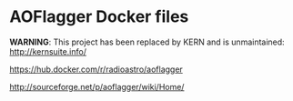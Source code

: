 AOFlagger Docker files
======================

**WARNING**: This project has been replaced by KERN and is unmaintained: http://kernsuite.info/

https://hub.docker.com/r/radioastro/aoflagger


http://sourceforge.net/p/aoflagger/wiki/Home/
